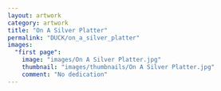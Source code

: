 ```yaml
---
layout: artwork
category: artwork
title: "On A Silver Platter"
permalink: "DUCK/on_a_silver_platter"
images:
  "first page":
    image: "images/On A Silver Platter.jpg"
    thumbnail: "images/thumbnails/On A Silver Platter.jpg"
    comment: "No dedication"
---
```

